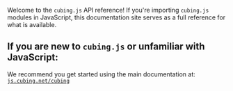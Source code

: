 Welcome to the `cubing.js` API reference!  If you're importing `cubing.js` modules in JavaScript, this documentation site serves as a full reference for what is available.

## If you are new to `cubing.js` or unfamiliar with JavaScript:

We recommend you get started using the main documentation at: [`js.cubing.net/cubing`](https://js.cubing.net/cubing/)
